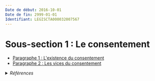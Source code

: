 ```yaml
---
Date de début: 2016-10-01
Date de fin: 2999-01-01
Identifiant: LEGISCTA000032007567
---
```


<h1>Sous-section 1 : Le consentement</h1>

- [Paragraphe 1 : L'existence du consentement](paragraphe_1/README.md)
- [Paragraphe 2 : Les vices du consentement](paragraphe_2/README.md)

<details>
  <summary><em>Références</em></summary>

  <h2>Articles faisant référence à la section</h2>
  
  <ul>
    <li>
      <a href="https://legal.tricoteuses.fr//redirection/LEGIARTI000032006591?vers=git&vers=legifrance">Ordonnance n° 2016-131 du 10 février 2016 portant réforme du droit des contrats, du régime général et de la preuve des obligations - article 2 ENTIEREMENT_MODIF</a> CREE source
    </li>
  </ul>
</details>
